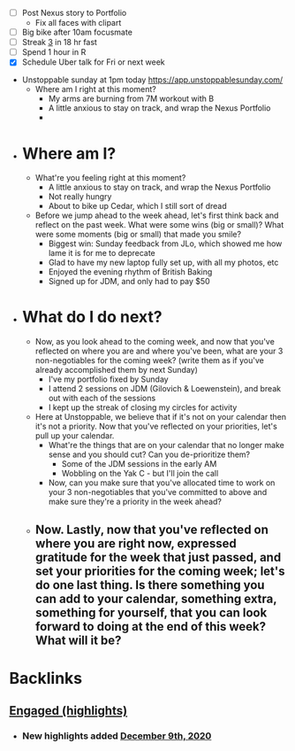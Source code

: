 - [ ] Post Nexus story to Portfolio
    - Fix all faces with clipart
- [ ] Big bike after 10am focusmate
- [ ] Streak [3](<3.md>) in 18 hr fast
- [ ] Spend 1 hour in R
- [x] Schedule Uber talk for Fri or next week
- Unstoppable sunday at 1pm today https://app.unstoppablesunday.com/
    - Where am I right at this moment?
        - My arms are burning from 7M workout with B
        - A little anxious to stay on track, and wrap the Nexus Portfolio
        - 
- # Where am I?
    - What're you feeling right at this moment?
        - A little anxious to stay on track, and wrap the Nexus Portfolio
        - Not really hungry
        - About to bike up Cedar, which I still sort of dread
    - Before we jump ahead to the week ahead, let's first think back and reflect on the past week. What were some wins (big or small)? What were some moments (big or small) that made you smile?
        - Biggest win: Sunday feedback from JLo, which showed me how lame it is for me to deprecate
        - Glad to have my new laptop fully set up, with all my photos, etc
        - Enjoyed the evening rhythm of British Baking
        - Signed up for JDM, and only had to pay $50
- # What do I do next?
    - Now, as you look ahead to the coming week, and now that you've reflected on where you are and where you've been, what are your 3 non-negotiables for the coming week? (write them as if you've already accomplished them by next Sunday)
        - I've my portfolio fixed by Sunday
        - I attend 2 sessions on JDM (Gilovich & Loewenstein), and break out with each of the sessions
        - I kept up the streak of closing my circles for activity
    - Here at Unstoppable, we believe that if it's not on your calendar then it's not a priority. Now that you've reflected on your priorities, let's pull up your calendar.
        - What're the things that are on your calendar that no longer make sense and you should cut? Can you de-prioritize them?
            - Some of the JDM sessions in the early AM
            - Wobbling on the Yak C - but I'll join the call
        - Now, can you make sure that you've allocated time to work on your 3 non-negotiables that you've committed to above and make sure they're a priority in the week ahead?
    - Now. Lastly, now that you've reflected on where you are right now, expressed gratitude for the week that just passed, and set your priorities for the coming week; let's do one last thing. Is there something you can add to your calendar, something extra, something for yourself, that you can look forward to doing at the end of this week? What will it be?
        - 

# Backlinks
## [Engaged (highlights)](<Engaged (highlights).md>)
- ### New highlights added [December 9th, 2020](<December 9th, 2020.md>)

